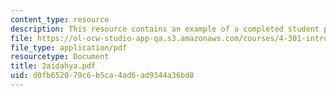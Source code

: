 ```yaml
---
content_type: resource
description: This resource contains an example of a completed student project.
file: https://ol-ocw-studio-app-qa.s3.amazonaws.com/courses/4-301-introduction-to-the-visual-arts-spring-2007/d0fb652079c6b5ca4ad6ad9344a36bd8_2aidahya.pdf
file_type: application/pdf
resourcetype: Document
title: 2aidahya.pdf
uid: d0fb6520-79c6-b5ca-4ad6-ad9344a36bd8
---
```

